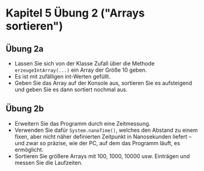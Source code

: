 # Kapitel 5 Übung 2 ("Arrays sortieren")

## Übung 2a

* Lassen Sie sich von der Klasse Zufall über die Methode ```erzeugeIntArray(...)``` ein Array der Größe 10 geben.
* Es ist mit zufälligen int-Werten gefüllt.
* Geben Sie das Array auf der Konsole aus, sortieren Sie es aufsteigend und geben Sie es dann sortiert nochmal aus.

## Übung 2b

* Erweitern Sie das Programm durch eine Zeitmessung.
* Verwenden Sie dafür ```System.nanoTime()```, welches den Abstand zu einem fixen, aber nicht näher definierten Zeitpunkt in Nanosekunden liefert – und zwar so präzise,  wie der PC, auf dem das Programm läuft, es ermöglicht.
* Sortieren Sie größere Arrays mit 100, 1000, 10000 usw. Einträgen und messen Sie die Laufzeiten.